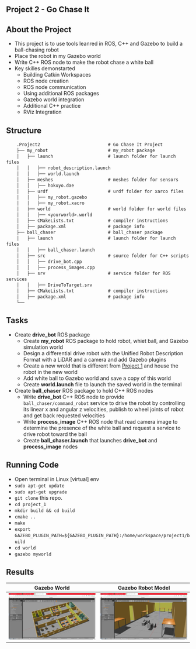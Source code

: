 ## Project 2 - Go Chase It

## About the Project
  - This project is to use tools leanred in ROS, C++ and Gazebo to build a ball-chasing robot
  - Place the robot in my Gazebo world 
  - Write C++ ROS node to make the robot chase a white ball
  - Key skilles demonstarted 
    - Building Catkin Workspaces
    - ROS node creation
    - ROS node communication
    - Using additional ROS packages
    - Gazebo world integration
    - Additional C++ practice
    - RViz Integration

## Structure
```
    .Project2                          # Go Chase It Project
    ├── my_robot                       # my_robot package                   
    │   ├── launch                     # launch folder for launch files   
    │   │   ├── robot_description.launch
    │   │   ├── world.launch
    │   ├── meshes                     # meshes folder for sensors
    │   │   ├── hokuyo.dae
    │   ├── urdf                       # urdf folder for xarco files
    │   │   ├── my_robot.gazebo
    │   │   ├── my_robot.xacro
    │   ├── world                      # world folder for world files
    │   │   ├── <yourworld>.world
    │   ├── CMakeLists.txt             # compiler instructions
    │   ├── package.xml                # package info
    ├── ball_chaser                    # ball_chaser package                   
    │   ├── launch                     # launch folder for launch files   
    │   │   ├── ball_chaser.launch
    │   ├── src                        # source folder for C++ scripts
    │   │   ├── drive_bot.cpp
    │   │   ├── process_images.cpp
    │   ├── srv                        # service folder for ROS services
    │   │   ├── DriveToTarget.srv
    │   ├── CMakeLists.txt             # compiler instructions
    │   ├── package.xml                # package info                  
    └──   
```
    
## Tasks
  - Create **drive_bot** ROS package
    - Create **my_robot** ROS package to hold robot, whiet ball, and Gazebo simulation world
    - Design a differential drive robot with the Unified Robot Description Format with a LiDAR and a camera and add Gazebo plugins
    - Create a new wrold that is different from [Project 1](https://github.com/ase1997/Udacity-Robotics-Software-Engineer/tree/main/Project%201%20-%20Build%20My%20World) and house the robot in the new world
    - Add white ball to Gazebo world and save a copy of this world
    - Create **world.launch** file to launch the saved world in the terminal
  - Create **ball_chaser** ROS package to hold C++ ROS nodes
    - Write **drive_bot** C++ ROS node to provide `ball_chaser/command_robot` service to drive the robot by controlling its linear x and angular z velocities, publish to wheel joints of robot and get back requested velocities
    - Write **process_image** C++ ROS node that read camera image to determine the presence of the white ball and request a service to drive robot toward the ball
    - Create **ball_chaser.launch** that launches **drive_bot** and **process_image** nodes

## Running Code
  - Open terminal in Linux \[virtual\] env
  - `sudo apt-get update`
  - `sudo apt-get upgrade`
  - `git clone` this repo.
  - `cd project_1`
  - `mkdir build && cd build`
  - `cmake ..`
  - `make`
  - `export GAZEBO_PLUGIN_PATH=${GAZEBO_PLUGIN_PATH}:/home/workspace/project1/build`
  - `cd world`
  - `gazebo myworld`

## Results
Gazebo World         |  Gazebo Robot Model
:-------------------------:|:-------------------------:
![](https://github.com/ase1997/Udacity-Robotics-Software-Engineer/blob/main/Project%201%20-%20Build%20My%20World/pics/pic_1.PNG)  |  ![](https://github.com/ase1997/Udacity-Robotics-Software-Engineer/blob/main/Project%201%20-%20Build%20My%20World/pics/pic_2.PNG)
